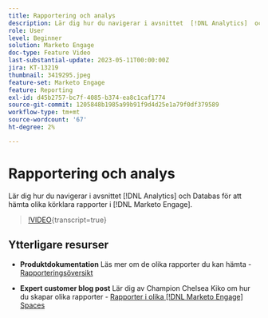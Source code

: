 ```yaml
---
title: Rapportering och analys
description: Lär dig hur du navigerar i avsnittet  [!DNL Analytics]  och Databas för att hämta olika körklara rapporter i  [!DNL Marketo Engage].
role: User
level: Beginner
solution: Marketo Engage
doc-type: Feature Video
last-substantial-update: 2023-05-11T00:00:00Z
jira: KT-13219
thumbnail: 3419295.jpeg
feature-set: Marketo Engage
feature: Reporting
exl-id: d45b2757-bc7f-4085-b374-ea8c1caf1774
source-git-commit: 1205848b1985a99b91f9d4d25e1a79f0df379589
workflow-type: tm+mt
source-wordcount: '67'
ht-degree: 2%

---
```


# Rapportering och analys

Lär dig hur du navigerar i avsnittet [!DNL Analytics] och Databas för att hämta olika körklara rapporter i [!DNL Marketo Engage].

>[!VIDEO](https://video.tv.adobe.com/v/3419295/?learn=on){transcript=true}

## Ytterligare resurser

* **Produktdokumentation**
Läs mer om de olika rapporter du kan hämta - [Rapporteringsöversikt](https://experienceleague.adobe.com/docs/marketo/using/product-docs/reporting/reporting-overview.html?lang=sv-SE&amp;sdid=M7K4SLTS&amp;mv=email&amp;mv2=instreml)

* **Expert customer blog post**
Lär dig av Champion Chelsea Kiko om hur du skapar olika rapporter - [Rapporter i olika  [!DNL Marketo Engage] Spaces](https://nation.marketo.com/t5/product-blogs/how-marketo-champion-chelsea-kiko-reports-in-various-marketo/ba-p/242627)
